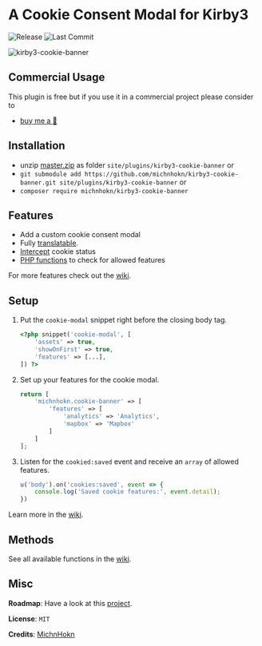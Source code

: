 # A Cookie Consent Modal for Kirby3

![Release](https://flat.badgen.net/packagist/v/michnhokn/kirby3-cookie-banner?color=92a9c4)
![Last Commit](https://flat.badgen.net/github/last-commit/michnhokn/kirby3-cookie-banner?color=92c496)

![kirby3-cookie-banner](https://user-images.githubusercontent.com/38752255/93235175-7ab6e280-f77d-11ea-9b8a-5a8c144344d7.gif)

## Commercial Usage

This plugin is free but if you use it in a commercial project please consider to

- [buy me a 🍺](https://buymeacoff.ee/michnhokn)

## Installation

- unzip [master.zip](https://github.com/michnhokn/kirby3-cookie-banner/archive/master.zip) as
  folder `site/plugins/kirby3-cookie-banner` or
- `git submodule add https://github.com/michnhokn/kirby3-cookie-banner.git site/plugins/kirby3-cookie-banner` or
- `composer require michnhokn/kirby3-cookie-banner`

## Features

- Add a custom cookie consent modal
- Fully [translatable](https://github.com/michnhokn/kirby3-cookie-banner/wiki/02-Translate-the-modal).
- [Intercept](https://github.com/michnhokn/kirby3-cookie-banner/wiki/01-How-to-set-it-up#-intercept-changes-to-the-cookie-settings)
  cookie status
- [PHP functions](https://github.com/michnhokn/kirby3-cookie-banner/wiki/03-PHP-functions) to check for allowed features

For more features check out the [wiki](https://github.com/michnhokn/kirby3-cookie-banner/wiki).

## Setup

1. Put the `cookie-modal` snippet right before the closing body tag.
    ```` php
    <?php snippet('cookie-modal', [
        'assets' => true,
        'showOnFirst' => true,
        'features' => [...],
    ]) ?>
    ````
2. Set up your features for the cookie modal.
    ````php
    return [
        'michnhokn.cookie-banner' => [
            'features' => [
                'analytics' => 'Analytics',
                'mapbox' => 'Mapbox'
            ]
        ]
    ];
    ````
3. Listen for the `cookied:saved` event and receive an `array` of allowed features.
   ````javascript
   u('body').on('cookies:saved', event => {
       console.log('Saved cookie features:', event.detail);
   })
   ````

Learn more in the [wiki](https://github.com/michnhokn/kirby3-cookie-banner/wiki/01-How-to-set-it-up).

## Methods

See all available functions in the [wiki](https://github.com/michnhokn/kirby3-cookie-banner/wiki/03-PHP-functions).

## Misc

**Roadmap**: Have a look at this [project](https://github.com/michnhokn/kirby3-cookie-banner/projects/1).

**License**: `MIT`

**Credits**: [MichnHokn](https://github.com/michnhokn)

